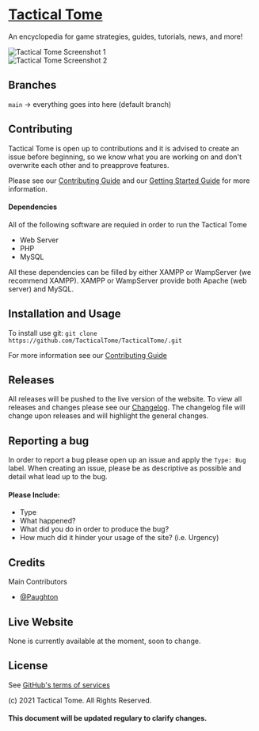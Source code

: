 # <a href="https://www.tacticaltome.com/" target="_blank">Tactical Tome</a>
An encyclopedia for game strategies, guides, tutorials, news, and more!

<img alt="Tactical Tome Screenshot 1" src="https://github.com/TacticalTome/TacticalTome/blob/main/images/webscreenshot1.png"><br>
<img alt="Tactical Tome Screenshot 2" src="https://github.com/TacticalTome/TacticalTome/blob/main/images/webscreenshot2.PNG">

## Branches
`main` -> everything goes into here (default branch)

## Contributing
Tactical Tome is open up to contributions and it is advised to create an issue before beginning, so we know what you are working on and don't overwrite each other and to preapprove features.

Please see our [Contributing Guide](https://github.com/TacticalTome/TacticalTome/blob/main/CONTRIBUTING.md) and our [Getting Started Guide](https://github.com/TacticalTome/TacticalTome/blob/main/GETTINGSTARTED.md) for more information.

#### Dependencies
All of the following software are requied in order to run the Tactical Tome
- Web Server
- PHP
- MySQL

All these dependencies can be filled by either XAMPP or WampServer (we recommend XAMPP). XAMPP or WampServer provide both Apache (web server) and MySQL.

## Installation and Usage
To install use git: `git clone https://github.com/TacticalTome/TacticalTome/.git`

For more information see our [Contributing Guide](https://github.com/TacticalTome/TacticalTome/blob/main/CONTRIBUTING.md)

## Releases
All releases will be pushed to the live version of the website. To view all releases and changes please see our [Changelog](https://github.com/TacticalTome/TacticalTome/blob/main/CHANGELOG.md). The changelog file will change upon releases and will highlight the general changes.

## Reporting a bug
In order to report a bug please open up an issue and apply the `Type: Bug` label. When creating an issue, please be as descriptive as possible and detail what lead up to the bug.

#### Please Include:
- Type
- What happened?
- What did you do in order to produce the bug?
- How much did it hinder your usage of the site? (i.e. Urgency)

## Credits
Main Contributors
- [@Paughton](https://github.com/Paughton/)

## Live Website
None is currently available at the moment, soon to change.

## License
See [GitHub's terms of services](https://docs.github.com/en/github/site-policy/github-terms-of-service)

(c) 2021 Tactical Tome. All Rights Reserved.

#### This document will be updated regulary to clarify changes.